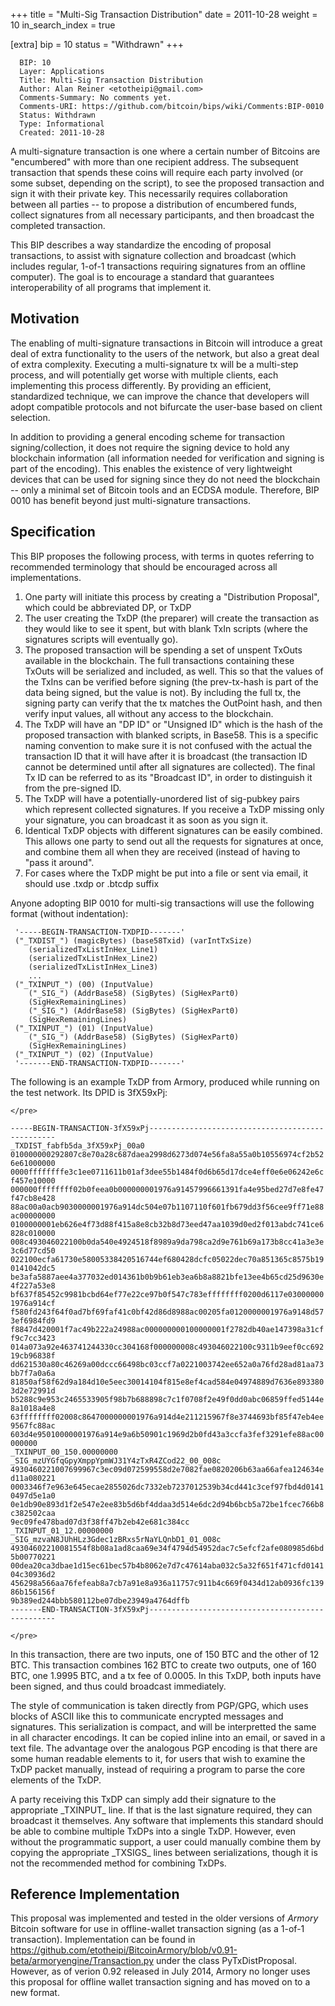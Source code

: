 +++
title = "Multi-Sig Transaction Distribution"
date = 2011-10-28
weight = 10
in_search_index = true

[extra]
bip = 10
status = "Withdrawn"
+++

      BIP: 10
      Layer: Applications
      Title: Multi-Sig Transaction Distribution
      Author: Alan Reiner <etotheipi@gmail.com>
      Comments-Summary: No comments yet.
      Comments-URI: https://github.com/bitcoin/bips/wiki/Comments:BIP-0010
      Status: Withdrawn
      Type: Informational
      Created: 2011-10-28

A multi-signature transaction is one where a certain number of Bitcoins
are \"encumbered\" with more than one recipient address. The subsequent
transaction that spends these coins will require each party involved (or
some subset, depending on the script), to see the proposed transaction
and sign it with their private key. This necessarily requires
collaboration between all parties \-- to propose a distribution of
encumbered funds, collect signatures from all necessary participants,
and then broadcast the completed transaction.

This BIP describes a way standardize the encoding of proposal
transactions, to assist with signature collection and broadcast (which
includes regular, 1-of-1 transactions requiring signatures from an
offline computer). The goal is to encourage a standard that guarantees
interoperability of all programs that implement it.

## Motivation

The enabling of multi-signature transactions in Bitcoin will introduce a
great deal of extra functionality to the users of the network, but also
a great deal of extra complexity. Executing a multi-signature tx will be
a multi-step process, and will potentially get worse with multiple
clients, each implementing this process differently. By providing an
efficient, standardized technique, we can improve the chance that
developers will adopt compatible protocols and not bifurcate the
user-base based on client selection.

In addition to providing a general encoding scheme for transaction
signing/collection, it does not require the signing device to hold any
blockchain information (all information needed for verification and
signing is part of the encoding). This enables the existence of very
lightweight devices that can be used for signing since they do not need
the blockchain \-- only a minimal set of Bitcoin tools and an ECDSA
module. Therefore, BIP 0010 has benefit beyond just multi-signature
transactions.

## Specification

This BIP proposes the following process, with terms in quotes referring
to recommended terminology that should be encouraged across all
implementations.

1.  One party will initiate this process by creating a \"Distribution
    Proposal\", which could be abbreviated DP, or TxDP
2.  The user creating the TxDP (the preparer) will create the
    transaction as they would like to see it spent, but with blank TxIn
    scripts (where the signatures scripts will eventually go).
3.  The proposed transaction will be spending a set of unspent TxOuts
    available in the blockchain. The full transactions containing these
    TxOuts will be serialized and included, as well. This so that the
    values of the TxIns can be verified before signing (the prev-tx-hash
    is part of the data being signed, but the value is not). By
    including the full tx, the signing party can verify that the tx
    matches the OutPoint hash, and then verify input values, all without
    any access to the blockchain.
4.  The TxDP will have an \"DP ID\" or \"Unsigned ID\" which is the hash
    of the proposed transaction with blanked scripts, in Base58. This is
    a specific naming convention to make sure it is not confused with
    the actual the transaction ID that it will have after it is
    broadcast (the transaction ID cannot be determined until after all
    signatures are collected). The final Tx ID can be referred to as its
    \"Broadcast ID\", in order to distinguish it from the pre-signed ID.
5.  The TxDP will have a potentially-unordered list of sig-pubkey pairs
    which represent collected signatures. If you receive a TxDP missing
    only your signature, you can broadcast it as soon as you sign it.
6.  Identical TxDP objects with different signatures can be easily
    combined. This allows one party to send out all the requests for
    signatures at once, and combine them all when they are received
    (instead of having to \"pass it around\".
7.  For cases where the TxDP might be put into a file or sent via email,
    it should use .txdp or .btcdp suffix

Anyone adopting BIP 0010 for multi-sig transactions will use the
following format (without indentation):

     '-----BEGIN-TRANSACTION-TXDPID-------'
     ("_TXDIST_") (magicBytes) (base58Txid) (varIntTxSize)
        (serializedTxListInHex_Line1)
        (serializedTxListInHex_Line2)
        (serializedTxListInHex_Line3)
        ...
     ("_TXINPUT_") (00) (InputValue)
        ("_SIG_") (AddrBase58) (SigBytes) (SigHexPart0)
        (SigHexRemainingLines)
        ("_SIG_") (AddrBase58) (SigBytes) (SigHexPart0)
        (SigHexRemainingLines)
     ("_TXINPUT_") (01) (InputValue)
        ("_SIG_") (AddrBase58) (SigBytes) (SigHexPart0)
        (SigHexRemainingLines)
     ("_TXINPUT_") (02) (InputValue)
     '-------END-TRANSACTION-TXDPID-------'

The following is an example TxDP from Armory, produced while running on
the test network. Its DPID is 3fX59xPj:

```{=html}
</pre>
```
`-----BEGIN-TRANSACTION-3fX59xPj-------------------------------------------------`  
`_TXDIST_fabfb5da_3fX59xPj_00a0`  
`010000000292807c8e70a28c687daea2998d6273d074e56fa8a55a0b10556974cf2b526e61000000`  
`0000ffffffffe3c1ee0711611b01af3dee55b1484f0d6b65d17dce4eff0e6e06242e6cf457e10000`  
`000000ffffffff02b0feea0b000000001976a91457996661391fa4e95bed27d7e8fe47f47cb8e428`  
`88ac00a0acb9030000001976a914dc504e07b1107110f601fb679dd3f56cee9ff71e88ac00000000`  
`0100000001eb626e4f73d88f415a8e8cb32b8d73eed47aa1039d0ed2f013abdc741ce6828c010000`  
`008c493046022100b0da540e4924518f8989a9da798ca2d9e761b69a173b8cc41a3e3e3c6d77cd50`  
`022100ecfa61730e58005338420516744ef680428dcfc05022dec70a851365c8575b190141042dc5`  
`be3afa5887aee4a377032ed014361b0b9b61eb3ea6b8a8821bfe13ee4b65cd25d9630e4f227a53e8`  
`bf637f85452c9981bcbd64ef77e22ce97b0f547c783effffffff0200d6117e030000001976a914cf`  
`f580fd243f64f0ad7bf69faf41c0bf42d86d8988ac00205fa0120000001976a9148d573ef6984fd9`  
`f8847d420001f7ac49b222a24988ac000000000100000001f2782db40ae147398a31cff9c7cc3423`  
`014a073a92e463741244330cc304168f000000008c493046022100c9311b9eef0cc69219cb96838f`  
`dd621530a80c46269a00dccc66498bc03ccf7a0221003742ee652a0a76fd28ad81aa73bb7f7a0a6a`  
`81850af58f62d9a184d10e5eec30014104f815e8ef4cad584e04974889d7636e8933803d2e72991d`  
`b5288c9e953c2465533905f98b7b688898c7c1f0708f2e49f0dd0abc06859ffed5144e8a1018a4e8`  
`63ffffffff02008c8647000000001976a914d4e211215967f8e3744693bf85f47eb4ee9567fc88ac`  
`603d4e95010000001976a914e9a6b50901c1969d2b0fd43a3ccfa3fef3291efe88ac00000000`  
`_TXINPUT_00_150.00000000`  
`_SIG_mzUYGfqGpyXmppYpmWJ31Y4zTxR4ZCod22_00_008c`  
`4930460221007699967c3ec09d072599558d2e7082fae0820206b63aa66afea124634ed11a080221`  
`0003346f7e963e645ecae2855026dc7332eb7237012539b34cd441c3cef97fbd4d01410497d5e1a0`  
`0e1db90e893d1f2e547e2ee83b5d6bf4ddaa3d514e6dc2d94b6bcb5a72be1fcec766b8c382502caa`  
`9ec09fe478bad07d3f38ff47b2eb42e681c384cc`  
`_TXINPUT_01_12.00000000`  
`_SIG_mzvaN8JUhHLz3Gdec1zBRxs5rNaYLQnbD1_01_008c`  
`49304602210081554f8b08a1ad8caa69e34f4794d54952dac7c5efcf2afe080985d6bd5b00770221`  
`00dea20ca3dbae1d15ec61bec57b4b8062e7d7c47614aba032c5a32f651f471cfd014104c30936d2`  
`456298a566aa76fefeab8a7cb7a91e8a936a11757c911b4c669f0434d12ab0936fc13986b156156f`  
`9b389ed244bbb580112be07dbe23949a4764dffb`  
`-------END-TRANSACTION-3fX59xPj-------------------------------------------------`

```{=html}
</pre>
```
In this transaction, there are two inputs, one of 150 BTC and the other
of 12 BTC. This transaction combines 162 BTC to create two outputs, one
of 160 BTC, one 1.9995 BTC, and a tx fee of 0.0005. In this TxDP, both
inputs have been signed, and thus could broadcast immediately.

The style of communication is taken directly from PGP/GPG, which uses
blocks of ASCII like this to communicate encrypted messages and
signatures. This serialization is compact, and will be interpretted the
same in all character encodings. It can be copied inline into an email,
or saved in a text file. The advantage over the analogous PGP encoding
is that there are some human readable elements to it, for users that
wish to examine the TxDP packet manually, instead of requiring a program
to parse the core elements of the TxDP.

A party receiving this TxDP can simply add their signature to the
appropriate \_TXINPUT\_ line. If that is the last signature required,
they can broadcast it themselves. Any software that implements this
standard should be able to combine multiple TxDPs into a single TxDP.
However, even without the programmatic support, a user could manually
combine them by copying the appropriate \_TXSIGS\_ lines between
serializations, though it is not the recommended method for combining
TxDPs.

## Reference Implementation

This proposal was implemented and tested in the older versions of
*Armory* Bitcoin software for use in offline-wallet transaction signing
(as a 1-of-1 transaction). Implementation can be found in
<https://github.com/etotheipi/BitcoinArmory/blob/v0.91-beta/armoryengine/Transaction.py>
under the class PyTxDistProposal. However, as of verion 0.92 released in
July 2014, Armory no longer uses this proposal for offline wallet
transaction signing and has moved on to a new format.
